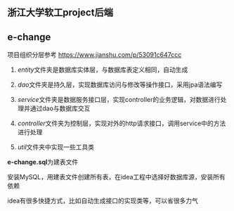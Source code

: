 ## 浙江大学软工project后端
## e-change

项目组织分层参考 https://www.jianshu.com/p/53091c647ccc

1. *entity*文件夹是数据库实体层，与数据库表定义相同，自动生成

2. *dao*文件夹是持久层，实现数据库访问与修改等操作接口，采用jpa语法编写

3. *service*文件夹是数据服务接口层，实现controller的业务逻辑，对数据进行处理并通过dao与数据库交互

4. *controller*文件夹为控制层，实现对外的http请求接口，调用service中的方法进行处理

5. *util*文件夹中实现一些工具类

**e-change.sql**为建表文件

安装MySQL，用建表文件创建所有表，在idea工程中选择好数据库源，安装所有依赖

idea有很多快捷方式，比如自动生成接口的实现类等，可以省很多力气

